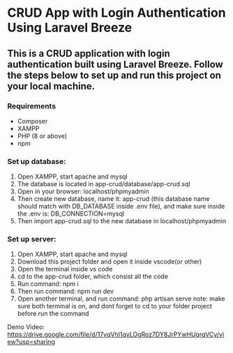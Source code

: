 # CRUD App with Login Authentication Using Laravel Breeze
## This is a CRUD application with login authentication built using Laravel Breeze. Follow the steps below to set up and run this project on your local machine.
### Requirements
- Composer
- XAMPP
- PHP (8 or above)
- npm


### Set up database:
1. Open XAMPP, start apache and mysql
2. The database is located in app-crud/database/app-crud.sql
3. Open in your browser: localhost/phpmyadmin
4. Then create new database, name it: app-crud (this database name should match with DB_DATABASE inside .env file), and make sure inside the .env is: DB_CONNECTION=mysql
5. Then import app-crud.sql to the new database in localhost/phpmyadmin

### Set up server:
1. Open XAMPP, start apache and mysql
2. Download this project folder and open it inside vscode(or other)
3. Open the terminal inside vs code
4. cd to the app-crud folder, which consist all the code
5. Run command: npm i
6. Then run command: npm run dev
7. Open another terminal, and run command: php artisan serve
note: make sure both terminal is on, and dont forget to cd to your folder project before run the command

Demo Video: https://drive.google.com/file/d/17vqVhI1qvLOgRoz7DY8JrPYwHUqrqVCy/view?usp=sharing
 
